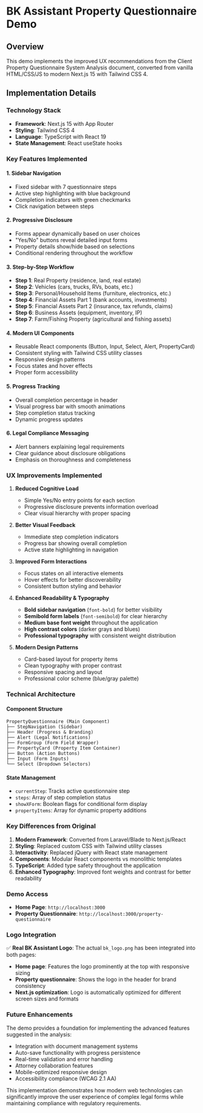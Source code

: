 # BK Assistant Property Questionnaire Demo

## Overview

This demo implements the improved UX recommendations from the Client Property Questionnaire System Analysis document, converted from vanilla HTML/CSS/JS to modern Next.js 15 with Tailwind CSS 4.

## Implementation Details

### Technology Stack
- **Framework**: Next.js 15 with App Router
- **Styling**: Tailwind CSS 4
- **Language**: TypeScript with React 19
- **State Management**: React useState hooks

### Key Features Implemented

#### 1. **Sidebar Navigation**
- Fixed sidebar with 7 questionnaire steps
- Active step highlighting with blue background
- Completion indicators with green checkmarks
- Click navigation between steps

#### 2. **Progressive Disclosure**
- Forms appear dynamically based on user choices
- "Yes/No" buttons reveal detailed input forms
- Property details show/hide based on selections
- Conditional rendering throughout the workflow

#### 3. **Step-by-Step Workflow**
- **Step 1**: Real Property (residence, land, real estate)
- **Step 2**: Vehicles (cars, trucks, RVs, boats, etc.)
- **Step 3**: Personal/Household Items (furniture, electronics, etc.)
- **Step 4**: Financial Assets Part 1 (bank accounts, investments)
- **Step 5**: Financial Assets Part 2 (insurance, tax refunds, claims)
- **Step 6**: Business Assets (equipment, inventory, IP)
- **Step 7**: Farm/Fishing Property (agricultural and fishing assets)

#### 4. **Modern UI Components**
- Reusable React components (Button, Input, Select, Alert, PropertyCard)
- Consistent styling with Tailwind CSS utility classes
- Responsive design patterns
- Focus states and hover effects
- Proper form accessibility

#### 5. **Progress Tracking**
- Overall completion percentage in header
- Visual progress bar with smooth animations
- Step completion status tracking
- Dynamic progress updates

#### 6. **Legal Compliance Messaging**
- Alert banners explaining legal requirements
- Clear guidance about disclosure obligations
- Emphasis on thoroughness and completeness

### UX Improvements Implemented

1. **Reduced Cognitive Load**
   - Simple Yes/No entry points for each section
   - Progressive disclosure prevents information overload
   - Clear visual hierarchy with proper spacing

2. **Better Visual Feedback**
   - Immediate step completion indicators
   - Progress bar showing overall completion
   - Active state highlighting in navigation

3. **Improved Form Interactions**
   - Focus states on all interactive elements
   - Hover effects for better discoverability
   - Consistent button styling and behavior

4. **Enhanced Readability & Typography**
   - **Bold sidebar navigation** (`font-bold`) for better visibility
   - **Semibold form labels** (`font-semibold`) for clear hierarchy  
   - **Medium base font weight** throughout the application
   - **High contrast colors** (darker grays and blues)
   - **Professional typography** with consistent weight distribution

5. **Modern Design Patterns**
   - Card-based layout for property items
   - Clean typography with proper contrast
   - Responsive spacing and layout
   - Professional color scheme (blue/gray palette)

### Technical Architecture

#### Component Structure
```
PropertyQuestionnaire (Main Component)
├── StepNavigation (Sidebar)
├── Header (Progress & Branding)
├── Alert (Legal Notifications)
├── FormGroup (Form Field Wrapper)
├── PropertyCard (Property Item Container)
├── Button (Action Buttons)
├── Input (Form Inputs)
└── Select (Dropdown Selectors)
```

#### State Management
- `currentStep`: Tracks active questionnaire step
- `steps`: Array of step completion status
- `showXForm`: Boolean flags for conditional form display
- `propertyItems`: Array for dynamic property additions

### Key Differences from Original

1. **Modern Framework**: Converted from Laravel/Blade to Next.js/React
2. **Styling**: Replaced custom CSS with Tailwind utility classes
3. **Interactivity**: Replaced jQuery with React state management
4. **Components**: Modular React components vs monolithic templates
5. **TypeScript**: Added type safety throughout the application
6. **Enhanced Typography**: Improved font weights and contrast for better readability

### Demo Access

- **Home Page**: `http://localhost:3000`
- **Property Questionnaire**: `http://localhost:3000/property-questionnaire`

### Logo Integration

✅ **Real BK Assistant Logo**: The actual `bk_logo.png` has been integrated into both pages:
- **Home page**: Features the logo prominently at the top with responsive sizing
- **Property questionnaire**: Shows the logo in the header for brand consistency
- **Next.js optimization**: Logo is automatically optimized for different screen sizes and formats

### Future Enhancements

The demo provides a foundation for implementing the advanced features suggested in the analysis:
- Integration with document management systems
- Auto-save functionality with progress persistence
- Real-time validation and error handling
- Attorney collaboration features
- Mobile-optimized responsive design
- Accessibility compliance (WCAG 2.1 AA)

This implementation demonstrates how modern web technologies can significantly improve the user experience of complex legal forms while maintaining compliance with regulatory requirements. 